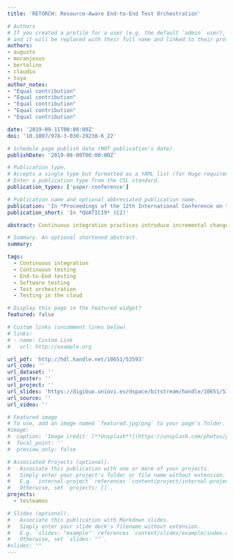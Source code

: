 ```yaml
---
title: 'RETORCH: Resource-Aware End-to-End Test Orchestration'

# Authors
# If you created a profile for a user (e.g. the default `admin` user), write the username (folder name) here
# and it will be replaced with their full name and linked to their profile.
authors:
- augusto
- moranjesus
- bertolino
- claudio
- tuya
author_notes:
- "Equal contribution"
- "Equal contribution"
- "Equal contribution"
- "Equal contribution"
- "Equal contribution"

date: '2019-09-11T00:00:00Z'
doi: '10.1007/978-3-030-29238-6_22'

# Schedule page publish date (NOT publication's date).
publishDate: '2019-08-08T00:00:00Z'

# Publication type.
# Accepts a single type but formatted as a YAML list (for Hugo requirements).
# Enter a publication type from the CSL standard.
publication_types: ['paper-conference']

# Publication name and optional abbreviated publication name.
publication: 'In *Proceedings of the 12th International Conference on the Quality of Information and Communications Technology, Ciudad Real, Spain*' 
publication_short: 'In *QUATIC19* (C2)'

abstract: Continuous integration practices introduce incremental changes in the code to both improve the quality and add new functionality. These changes can introduce faults that can be timely detected through continuous testing by automating the test cases and re-executing them at each code change. However, re-executing all test cases at each change may not be always feasible, especially for those test cases that make heavy use of resources thoroughly like End-to-End test cases that need a complex test infrastructure. This paper is focused on optimizing the usage of the resources employed during End-to-End testing (e.g., storage, memory, web servers or tables of a database, among others) through a resource-aware test orchestration technique in the context of continuous integration in the cloud. In order to optimize both the cost/usage of resources and the execution time, the approach proposes to (i) identify the resources required by the End-to-End test cases, (ii) group together those tests that need the same resources, (iii) deploy the tests in both dependency isolated and elastic environments, and (iv) schedule their parallel execution in several machines.

# Summary. An optional shortened abstract.
summary: 

tags: 
  - Continuous integration
  - Continuous testing
  - End-to-End testing
  - Software testing
  - Test orchestration
  - Testing in the cloud

# Display this page in the Featured widget?
featured: false

# Custom links (uncomment lines below)
# links:
# - name: Custom Link
#   url: http://example.org

url_pdf: 'http://hdl.handle.net/10651/53593'
url_code: ''
url_dataset: ''
url_poster: ''
url_project: ''
url_slides: 'https://digibuo.uniovi.es/dspace/bitstream/handle/10651/53593/2019_09_QUATIC19_RETORCH_Presentation.pdf?sequence=6&isAllowed=y'
url_source: ''
url_video: ''

# Featured image
# To use, add an image named `featured.jpg/png` to your page's folder.
#image:
#  caption: 'Image credit: [**Unsplash**](https://unsplash.com/photos/pLCdAaMFLTE)'
#  focal_point: ''
#  preview_only: false

# Associated Projects (optional).
#   Associate this publication with one or more of your projects.
#   Simply enter your project's folder or file name without extension.
#   E.g. `internal-project` references `content/project/internal-project/index.md`.
#   Otherwise, set `projects: []`.
projects:
  - testeamos

# Slides (optional).
#   Associate this publication with Markdown slides.
#   Simply enter your slide deck's filename without extension.
#   E.g. `slides: "example"` references `content/slides/example/index.md`.
#   Otherwise, set `slides: ""`.
#slides: ""
---
```



